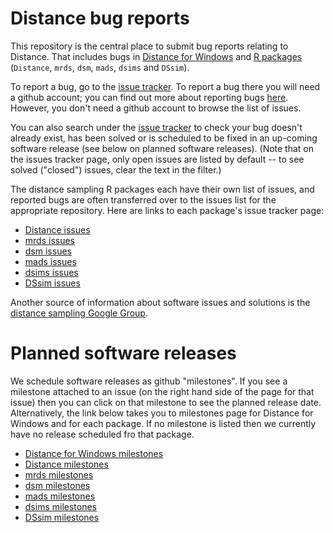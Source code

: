 # Distance bug reports

This repository is the central place to submit bug reports relating to Distance. That includes bugs in [Distance for Windows](http://distancesampling.org/Distance/) and [R packages](http://distancesampling.org/R/) (`Distance`, `mrds`, `dsm`, `mads`, `dsims` and `DSsim`).  

To report a bug, go to the [issue tracker](https://github.com/dill/distance-bugs/issues).  To report a bug there you will need a github account; you can find out more about reporting bugs [here](https://guides.github.com/features/issues/).  However, you don't need a github account to browse the list of issues.

You can also search under the [issue tracker](https://github.com/DistanceDevelopment/distance-bugs/issues) to check your bug doesn't already exist, has been solved or is scheduled to be fixed in an up-coming software release (see below on planned software releases).   (Note that on the issues tracker page, only open issues are listed by default -- to see solved ("closed") issues, clear the text in the filter.)

The distance sampling R packages each have their own list of issues, and reported bugs are often transferred over to the issues list for the appropriate repository.  Here are links to each package's issue tracker page:
  * [Distance issues](https://github.com/DistanceDevelopment/Distance/issues)
  * [mrds issues](https://github.com/DistanceDevelopment/mrds/issues)
  * [dsm issues](https://github.com/DistanceDevelopment/dsm/issues)
  * [mads issues](https://github.com/DistanceDevelopment/mads/issues)
  * [dsims issues](https://github.com/DistanceDevelopment/dsims/issues)
  * [DSsim issues](https://github.com/DistanceDevelopment/DSsim/issues)

Another source of information about software issues and solutions is the [distance sampling Google Group](https://groups.google.com/forum/#!forum/distance-sampling).

# Planned software releases

We schedule software releases as github "milestones".  If you see a milestone attached to an issue (on the right hand side of the page for that issue) then you can click on that milestone to see the planned release date.  Alternatively, the link below takes you to milestones page for Distance for Windows and for each package.  If no milestone is listed then we currently have no release scheduled fro that package.

  * [Distance for Windows milestones](https://github.com/DistanceDevelopment/distance-bugs/milestones)
  * [Distance milestones](https://github.com/DistanceDevelopment/Distance/milestones)
  * [mrds milestones](https://github.com/DistanceDevelopment/mrds/milestones)
  * [dsm milestones](https://github.com/DistanceDevelopment/dsm/milestones)
  * [mads milestones](https://github.com/DistanceDevelopment/mads/milestones)
  * [dsims milestones](https://github.com/DistanceDevelopment/dsims/milestones)
  * [DSsim milestones](https://github.com/DistanceDevelopment/DSsim/milestones)

